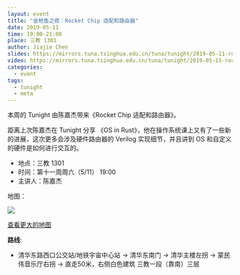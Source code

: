 ```yaml
---
layout: event
title: "金枪鱼之夜：Rocket Chip 适配和路由器"
date: 2019-05-11
time: 19:00-21:00
place: 三教 1301
author: Jiajie Chen
slides: https://mirrors.tuna.tsinghua.edu.cn/tuna/tunight/2019-05-11-rocket-chip-router/slides.pdf
video: https://mirrors.tuna.tsinghua.edu.cn/tuna/tunight/2019-05-11-rocket-chip-router/video.mkv
categories:
  - event
tags:
  - tunight
  - meta
---
```


本周的 Tunight 由陈嘉杰带来《Rocket Chip 适配和路由器》。

距离上次陈嘉杰在 Tunight 分享 《OS in Rust》，他在操作系统课上又有了一些新的进展，这次更多会涉及硬件路由器的 Verilog 实现细节，并且讲到 OS 和自定义的硬件是如何进行交互的。

<!--more-->

* 地点：三教 1301
* 时间：第十一周周六（5/11） 19:00
* 主讲人：陈嘉杰

地图：

![](/assets/img/events/map_t3_sec1.jpg)

<a class="hidden-xs" href="https://www.openstreetmap.org/#map=17/40.00120/116.32246">查看更大的地图</a>

**路线**:

 - 清华东路西口公交站/地铁宇宙中心站 -> 清华东南门 -> 清华主楼左拐 ->  蒙民伟音乐厅右拐 -> 直走50米，右侧白色建筑 三教一段（靠南）三层
